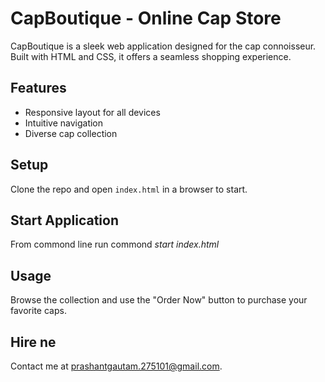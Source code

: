 # CapBoutique - Online Cap Store

CapBoutique is a sleek web application designed for the cap connoisseur. Built with HTML and CSS, it offers a seamless shopping experience.

## Features

- Responsive layout for all devices
- Intuitive navigation
- Diverse cap collection

## Setup

Clone the repo and open `index.html` in a browser to start.

## Start Application 

From commond line run commond *start index.html*

## Usage

Browse the collection and use the "Order Now" button to purchase your favorite caps.

## Hire ne

Contact me at prashantgautam.275101@gmail.com.

